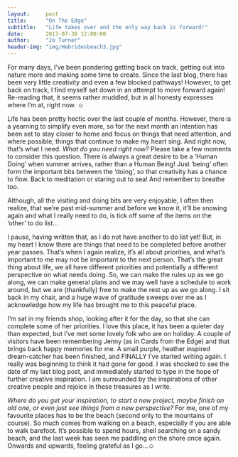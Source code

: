 ```yaml
---
layout:     post
title:      "On The Edge"
subtitle:   "Life takes over and the only way back is forward!"
date:       2017-07-30 12:00:00
author:     "Jo Turner"
header-img: "img/Hebridesbeach3.jpg"
---
```

For many days, I’ve been pondering getting back on track, getting out into nature more and making some time to create. Since the last blog, there has been very little creativity and even a few blocked pathways! However, to get back on track, I find myself sat down in an attempt to move forward again! Re-reading that, it seems rather muddled, but in all honesty expresses where I’m at, right now. ☺

Life has been pretty hectic over the last couple of months. However, there is a yearning to simplify even more, so for the next month an intention has been set to stay closer to home and focus on things that need attention, and where possible, things that continue to make my heart sing. And right now, that’s what I need. *What do you need right now?* Please take a few moments to consider this question. There is always a great desire to be a ‘Human Doing’ when summer arrives, rather than a Human Being! Just ‘being’ often form the important bits between the ‘doing’, so that creativity has a chance to flow. Back to meditation or staring out to sea! And remember to breathe too.

Although, all the visiting and doing bits are very enjoyable, I often then realize, that we’re past mid-summer and before we know it, it’ll be snowing again and what I really need to do, is tick off some of the items on the ‘other’ to do list…

I pause, having written that, as I do not have another to do list yet! But, in my heart I know there are things that need to be completed before another year passes. That’s when I again realize, it’s all about priorities, and what’s important to me may not be important to the next person.  That’s the great thing about life, we all have different priorities and potentially a different perspective on what needs doing.  So, we can make the rules up as we go along, we can make general plans and we may well have a schedule to work around, but we are (thankfully) free to make the rest up as we go along. I sit back in my chair, and a huge wave of gratitude sweeps over me as I acknowledge how my life has brought me to this peaceful place.

I’m sat in my friends shop, looking after it for the day, so that she can complete some of her priorities. I love this place, it has been a quieter day than expected, but I’ve met some lovely folk who are on holiday. A couple of visitors have been remembering Jenny (as in Cards from the Edge) and that brings back happy memories for me. A small purple, heather inspired dream-catcher has been finished, and FINALLY I’ve started writing again. I really was beginning to think it had gone for good. I was shocked to see the date of my last blog post, and immediately started to type in the hope of further creative inspiration. I am surrounded by the inspirations of other creative people and rejoice in these treasures as I write.

*Where do you get your inspiration, to start a new project, maybe finish an old one, or even just see things from a new perspective?*  For me, one of my favourite places has to be the beach (second only to the mountains of course).  So much comes from walking on a beach, especially if you are able to walk barefoot. It’s possible to spend hours, shell searching on a sandy beach, and the last week has seen me paddling on the shore once again. Onwards and upwards, feeling grateful as I go…☺
